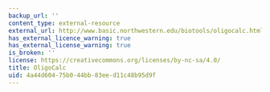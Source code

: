 ```yaml
---
backup_url: ''
content_type: external-resource
external_url: http://www.basic.northwestern.edu/biotools/oligocalc.html
has_external_licence_warning: true
has_external_license_warning: true
is_broken: ''
license: https://creativecommons.org/licenses/by-nc-sa/4.0/
title: OligoCalc
uid: 4a44d604-75b0-44bb-83ee-d11c48b95d9f
---
```

